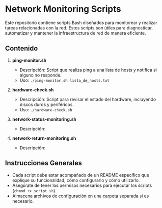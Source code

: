 # Network Monitoring Scripts

Este repositorio contiene scripts Bash diseñados para monitorear y realizar tareas relacionadas con la red. Estos scripts son útiles para diagnosticar, automatizar y mantener la infraestructura de red de manera eficiente.

## Contenido

1. **ping-monitor.sh**
   - Descripción: Script que realiza ping a una lista de hosts y notifica si alguno no responde.
   - Uso: `./ping-monitor.sh lista_de_hosts.txt`

2. **hardware-check.sh**
   - Descripción: Script para revisar el estado del hardware, incluyendo discos duros y periféricos.
   - Uso: `./hardware-check.sh`

3. **network-status-monitoring.sh**
   - Descripción: 

4. **network-return-monitoring.sh**
   - Descripción: 

## Instrucciones Generales

- Cada script debe estar acompañado de un README específico que explique su funcionalidad, cómo configurarlo y cómo utilizarlo.
- Asegúrate de tener los permisos necesarios para ejecutar los scripts (`chmod +x script.sh`).
- Almacena archivos de configuración en una carpeta separada si es necesario.

